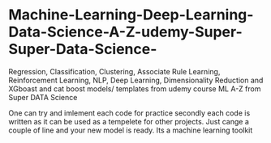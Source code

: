 # Machine-Learning-Deep-Learning-Data-Science-A-Z-udemy-Super-Super-Data-Science-
Regression, Classification, Clustering, Associate Rule Learning, Reinforcement Learning, NLP, Deep Learning, 
Dimensionality Reduction and XGboast and cat boost models/ templates from udemy course ML A-Z from Super DATA Science 

One can try and imlement each code for practice secondly each code is written as it can be used as a tempelete for other projects.
Just cange a couple of line and your new model is ready. Its a machine learning toolkit
